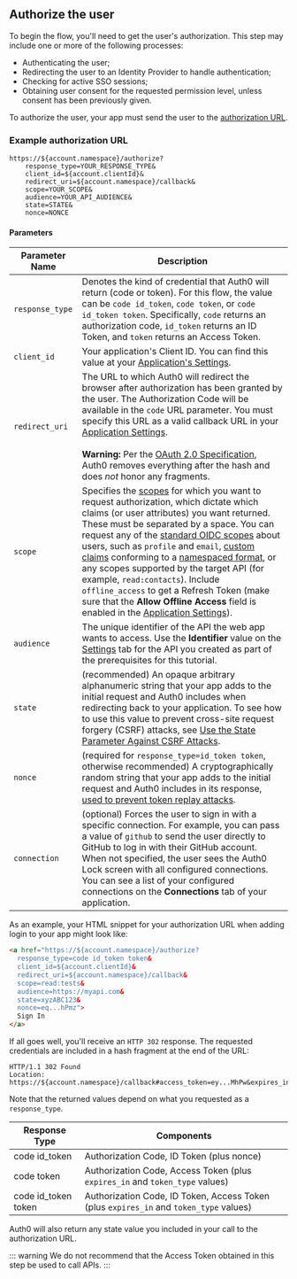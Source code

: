 ## Authorize the user

To begin the flow, you'll need to get the user's authorization. This step may include one or more of the following processes:

* Authenticating the user;
* Redirecting the user to an Identity Provider to handle authentication;
* Checking for active SSO sessions;
* Obtaining user consent for the requested permission level, unless consent has been previously given.

To authorize the user, your app must send the user to the [authorization URL](/api/authentication#authorization-code-grant).

### Example authorization URL

```text
https://${account.namespace}/authorize?
    response_type=YOUR_RESPONSE_TYPE&
    client_id=${account.clientId}&
    redirect_uri=${account.namespace}/callback&
    scope=YOUR_SCOPE&
    audience=YOUR_API_AUDIENCE&
    state=STATE&
    nonce=NONCE
```

#### Parameters

| Parameter Name | Description |
| -------------- | ----------- |
| `response_type` | Denotes the kind of credential that Auth0 will return (code or token). For this flow, the value can be `code id_token`, `code token`, or `code id_token token`. Specifically, `code` returns an authorization code, `id_token` returns an ID Token, and `token` returns an Access Token. |
| `client_id` | Your application's Client ID. You can find this value at your [Application's Settings](${manage_url}/#/applications/${account.clientId}/settings). |
| `redirect_uri`  | The URL to which Auth0 will redirect the browser after authorization has been granted by the user. The Authorization Code will be available in the `code` URL parameter. You must specify this URL as a valid callback URL in your [Application Settings](${manage_url}/#/Applications/${account.clientId}/settings). <br /> <br /> **Warning:** Per the [OAuth 2.0 Specification](https://tools.ietf.org/html/rfc6749#section-3.1.2), Auth0 removes everything after the hash and does *not* honor any fragments. |
| `scope` | Specifies the [scopes](/scopes) for which you want to request authorization, which dictate which claims (or user attributes) you want returned. These must be separated by a space. You can request any of the [standard OIDC scopes](https://openid.net/specs/openid-connect-core-1_0.html#StandardClaims) about users, such as `profile` and `email`, [custom claims](/scopes/current/custom-claims) conforming to a [namespaced format](/api-auth/tutorials/adoption/scope-custom-claims), or any scopes supported by the target API (for example, `read:contacts`). Include `offline_access` to get a Refresh Token (make sure that the __Allow Offline Access__ field is enabled in the [Application Settings](${manage_url}/#/applications)). |
| `audience` | The unique identifier of the API the web app wants to access. Use the **Identifier** value on the [Settings](${manage_url}/#/apis) tab for the API you created as part of the prerequisites for this tutorial. |
| `state`         | (recommended) An opaque arbitrary alphanumeric string that your app adds to the initial request and Auth0 includes when redirecting back to your application. To see how to use this value to prevent cross-site request forgery (CSRF) attacks, see [Use the State Parameter Against CSRF Attacks](/protocols/oauth2/oauth-state#how-to-use-the-parameter-against-csrf-attacks). |
| `nonce` | (required for `response_type=id_token token`, otherwise recommended) A cryptographically random string that your app adds to the initial request and Auth0 includes in its response, [used to prevent token replay attacks](/api-auth/tutorials/nonce). |
| `connection`    | (optional) Forces the user to sign in with a specific connection. For example, you can pass a value of `github` to send the user directly to GitHub to log in with their GitHub account. When not specified, the user sees the Auth0 Lock screen with all configured connections. You can see a list of your configured connections on the **Connections** tab of your application. |

As an example, your HTML snippet for your authorization URL when adding login to your app might look like:

```html
<a href="https://${account.namespace}/authorize?
  response_type=code id_token token&
  client_id=${account.clientId}&
  redirect_uri=${account.namespace}/callback&
  scope=read:tests&
  audience=https://myapi.com&
  state=xyzABC123&
  nonce=eq...hPmz">
  Sign In
</a>
```

If all goes well, you'll receive an `HTTP 302` response. The requested credentials are included in a hash fragment at the end of the URL:

```text
HTTP/1.1 302 Found
Location: https://${account.namespace}/callback#access_token=ey...MhPw&expires_in=7200&token_type=Bearer&code=AUTHORIZATION_CODE&id_token=ey...Fyqk&nonce=eq...hPmz&state=xyzABC123
```

Note that the returned values depend on what you requested as a `response_type`.

| Response Type       | Components |
| ------------------- | ---------- |
| code id_token       | Authorization Code, ID Token (plus nonce) |
| code token          | Authorization Code, Access Token (plus `expires_in` and `token_type` values) |
| code id_token token | Authorization Code, ID Token, Access Token (plus `expires_in` and `token_type` values) |

Auth0 will also return any state value you included in your call to the authorization URL.

::: warning
We do not recommend that the Access Token obtained in this step be used to call APIs.
:::
